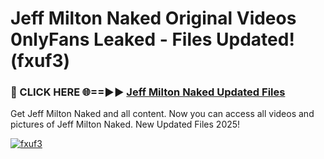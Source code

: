 # Jeff Milton Naked Original Videos 0nlyFans Leaked - Files Updated! (fxuf3)

<h3>🔴 CLICK HERE 🌐==►► <a href="https://tinyurl.com/up5wt9bj" rel="nofollow">Jeff Milton Naked Updated Files</a></h3>

Get Jeff Milton Naked and all content. Now you can access all videos and pictures of Jeff Milton Naked. New Updated Files 2025!

[![fxuf3](https://i.imgur.com/ABiUzMV.gif)](https://tinyurl.com/up5wt9bj)
